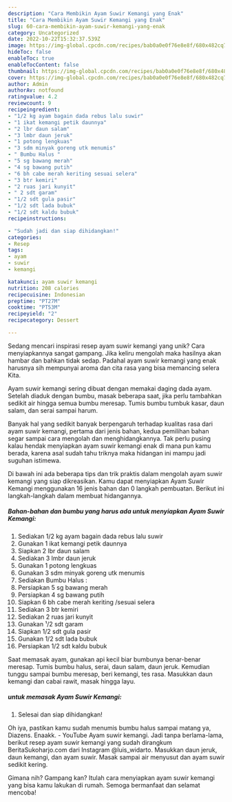 ```yaml
---
description: "Cara Membikin Ayam Suwir Kemangi yang Enak"
title: "Cara Membikin Ayam Suwir Kemangi yang Enak"
slug: 60-cara-membikin-ayam-suwir-kemangi-yang-enak
category: Uncategorized
date: 2022-10-22T15:32:37.539Z
image: https://img-global.cpcdn.com/recipes/bab0a0e0f76e8e8f/680x482cq70/ayam-suwir-kemangi-foto-resep-utama.jpg
hideToc: false
enableToc: true
enableTocContent: false
thumbnail: https://img-global.cpcdn.com/recipes/bab0a0e0f76e8e8f/680x482cq70/ayam-suwir-kemangi-foto-resep-utama.jpg
cover: https://img-global.cpcdn.com/recipes/bab0a0e0f76e8e8f/680x482cq70/ayam-suwir-kemangi-foto-resep-utama.jpg
author: Admin
authorAv: notfound
ratingvalue: 4.2
reviewcount: 9
recipeingredient:
- "1/2 kg ayam bagain dada rebus lalu suwir"
- "1 ikat kemangi petik daunnya"
- "2 lbr daun salam"
- "3 lmbr daun jeruk"
- "1 potong lengkuas"
- "3 sdm minyak goreng utk menumis"
- " Bumbu Halus "
- "5 sg bawang merah"
- "4 sg bawang putih"
- "6 bh cabe merah keriting sesuai selera"
- "3 btr kemiri"
- "2 ruas jari kunyit"
- " 2 sdt garam"
- "1/2 sdt gula pasir"
- "1/2 sdt lada bubuk"
- "1/2 sdt kaldu bubuk"
recipeinstructions:

- "Sudah jadi dan siap dihidangkan!"
categories:
- Resep
tags:
- ayam
- suwir
- kemangi

katakunci: ayam suwir kemangi 
nutrition: 208 calories
recipecuisine: Indonesian
preptime: "PT27M"
cooktime: "PT53M"
recipeyield: "2"
recipecategory: Dessert

---
```





Sedang mencari inspirasi resep ayam suwir kemangi yang unik? Cara menyiapkannya sangat gampang. Jika keliru mengolah maka hasilnya akan hambar dan bahkan tidak sedap. Padahal ayam suwir kemangi yang enak harusnya sih mempunyai aroma dan cita rasa yang bisa memancing selera Kita.





Ayam suwir kemangi sering dibuat dengan memakai daging dada ayam. Setelah diaduk dengan bumbu, masak beberapa saat, jika perlu tambahkan sedikit air hingga semua bumbu meresap. Tumis bumbu tumbuk kasar, daun salam, dan serai sampai harum.

Banyak hal yang sedikit banyak berpengaruh terhadap kualitas rasa dari ayam suwir kemangi, pertama dari jenis bahan, kedua pemilihan bahan segar sampai cara mengolah dan menghidangkannya. Tak perlu pusing kalau hendak menyiapkan ayam suwir kemangi enak di mana pun kamu berada, karena asal sudah tahu triknya maka hidangan ini mampu jadi suguhan istimewa.






Di bawah ini ada beberapa tips dan trik praktis dalam mengolah ayam suwir kemangi yang siap dikreasikan. Kamu dapat menyiapkan Ayam Suwir Kemangi menggunakan 16 jenis bahan dan 0 langkah pembuatan. Berikut ini langkah-langkah dalam membuat hidangannya.

<!--inarticleads1-->

##### Bahan-bahan dan bumbu yang harus ada untuk menyiapkan Ayam Suwir Kemangi:

1. Sediakan 1/2 kg ayam bagain dada rebus lalu suwir
1. Gunakan 1 ikat kemangi petik daunnya
1. Siapkan 2 lbr daun salam
1. Sediakan 3 lmbr daun jeruk
1. Gunakan 1 potong lengkuas
1. Gunakan 3 sdm minyak goreng utk menumis
1. Sediakan  Bumbu Halus :
1. Persiapkan 5 sg bawang merah
1. Persiapkan 4 sg bawang putih
1. Siapkan 6 bh cabe merah keriting /sesuai selera
1. Sediakan 3 btr kemiri
1. Sediakan 2 ruas jari kunyit
1. Gunakan  ¹/2 sdt garam
1. Siapkan 1/2 sdt gula pasir
1. Gunakan 1/2 sdt lada bubuk
1. Persiapkan 1/2 sdt kaldu bubuk


Saat memasak ayam, gunakan api kecil biar bumbunya benar-benar meresap. Tumis bumbu halus, serai, daun salam, daun jeruk. Kemudian tunggu sampai bumbu meresap, beri kemangi, tes rasa. Masukkan daun kemangi dan cabai rawit, masak hingga layu. 

<!--inarticleads2-->

#####  untuk memasak Ayam Suwir Kemangi:


1. Selesai dan siap dihidangkan!

Oh iya, pastikan kamu sudah menumis bumbu halus sampai matang ya, Diazens. Enaakk. - YouTube Ayam suwir kemangi. Jadi tanpa berlama-lama, berikut resep ayam suwir kemangi yang sudah dirangkum BeritaSukoharjo.com dari Instagram @luis_widarto. Masukkan daun jeruk, daun kemangi, dan ayam suwir. Masak sampai air menyusut dan ayam suwir sedikit kering. 

Gimana nih? Gampang kan? Itulah cara menyiapkan ayam suwir kemangi yang bisa kamu lakukan di rumah. Semoga bermanfaat dan selamat mencoba!
